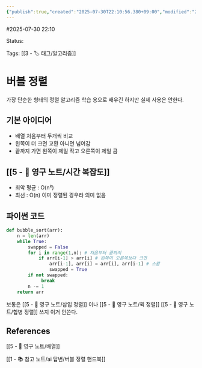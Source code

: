 ```yaml
---
{"publish":true,"created":"2025-07-30T22:10:56.380+09:00","modified":"2025-08-01T00:19:45.528+09:00","cssclasses":""}
---
```


#2025-07-30 22:10

Status: 

Tags: [[3 - 🏷️ 태그/알고리즘]]

# 버블 정렬
가장 단순한 형태의 정렬 알고리즘
학습 용으로 배우긴 하지만 실제 사용은 안한다.
## 기본 아이디어
- 배열 처음부터 두개씩 비교
- 왼쪽이 더 크면 교환 아니면 넘어감
- 끝까지 가면 왼쪽이 제일 작고 오른쪽이 제일 큼
## [[5 - 💎 영구 노트/시간 복잡도]]
- 최악 평균 : O(n²)
- 최선 : O(n) 이미 정렬된 경우라 의미 없음
## 파이썬 코드
```python
def bubble_sort(arr):
	n = len(arr)
	while True:
		swapped = False
		for i in range(1,n): # 처음부터 끝까지
			if arr[i-1] > arr[i] # 왼쪽이 오른쪽보다 크면
				arr[i-1], arr[i] = arr[i], arr[i-1] # 스왑
				swapped = True
		if not swapped:
			 break
		n -= 1
	return arr
```

보통은 [[5 - 💎 영구 노트/삽입 정렬]] 이나 [[5 - 💎 영구 노트/퀵 정렬]] [[5 - 💎 영구 노트/합병 정렬]] 쓰지 이거 안쓴다.

## References
 [[5 - 💎 영구 노트/배열]]
 

[[1 - 📚 참고 노트/ai 답변/버블 정렬 핸드북]]